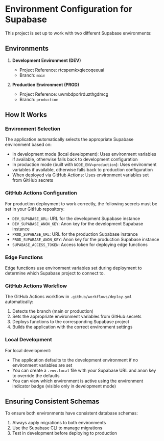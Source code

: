 
# Environment Configuration for Supabase

This project is set up to work with two different Supabase environments:

## Environments

1. **Development Environment (DEV)**
   - Project Reference: rtcspemkxqiecoqeeuai
   - Branch: `main`

2. **Production Environment (PROD)**
   - Project Reference: uwmbdporlrduzthgdmcg
   - Branch: `production`

## How It Works

### Environment Selection

The application automatically selects the appropriate Supabase environment based on:

- In development mode (local development): Uses environment variables if available, otherwise falls back to development configuration
- In production mode (built with `NODE_ENV=production`): Uses environment variables if available, otherwise falls back to production configuration 
- When deployed via GitHub Actions: Uses environment variables set from GitHub secrets

### GitHub Actions Configuration

For production deployment to work correctly, the following secrets must be set in your GitHub repository:

- `DEV_SUPABASE_URL`: URL for the development Supabase instance
- `DEV_SUPABASE_ANON_KEY`: Anon key for the development Supabase instance
- `PROD_SUPABASE_URL`: URL for the production Supabase instance
- `PROD_SUPABASE_ANON_KEY`: Anon key for the production Supabase instance
- `SUPABASE_ACCESS_TOKEN`: Access token for deploying edge functions

### Edge Functions

Edge functions use environment variables set during deployment to determine which Supabase project to connect to.

### GitHub Actions Workflow

The GitHub Actions workflow in `.github/workflows/deploy.yml` automatically:
1. Detects the branch (main or production)
2. Sets the appropriate environment variables from GitHub secrets
3. Deploys functions to the corresponding Supabase project
4. Builds the application with the correct environment settings

### Local Development

For local development:
- The application defaults to the development environment if no environment variables are set
- You can create a `.env.local` file with your Supabase URL and anon key to override the defaults
- You can view which environment is active using the environment indicator badge (visible only in development mode)

## Ensuring Consistent Schemas

To ensure both environments have consistent database schemas:

1. Always apply migrations to both environments
2. Use the Supabase CLI to manage migrations
3. Test in development before deploying to production

